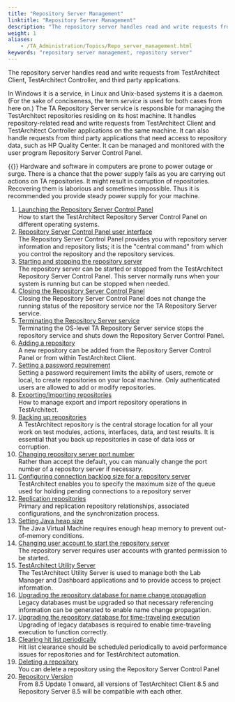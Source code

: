```yaml
--- 
title: "Repository Server Management"
linktitle: "Repository Server Management"
description: "The repository server handles read and write requests from TestArchitect Client, TestArchitect Controller, and third party applications."
weight: 1
aliases: 
    - /TA_Administration/Topics/Repo_server_management.html
keywords: "repository server management, repository server"
---
```


The repository server handles read and write requests from TestArchitect Client, TestArchitect Controller, and third party applications.

In Windows it is a service, in Linux and Unix-based systems it is a daemon. \(For the sake of conciseness, the term *service* is used for both cases from here on.\) The TA Repository Server service is responsible for managing the TestArchitect repositories residing on its host machine. It handles repository-related read and write requests from TestArchitect Client and TestArchitect Controller applications on the same machine. It can also handle requests from third party applications that need access to repository data, such as HP Quality Center. It can be managed and monitored with the user program Repository Server Control Panel.

{{<important>}} Hardware and software in computers are prone to power outage or surge. There is a chance that the power supply fails as you are carrying out actions on TA repositories. It might result in corruption of repositories. Recovering them is laborious and sometimes impossible. Thus it is recommended you provide steady power supply for your machine.

1.  [Launching the Repository Server Control Panel](/administration-guide/repository-server-management/launching-the-repository-server-control-panel)  
How to start the TestArchitect Repository Server Control Panel on different operating systems.
2.  [Repository Server Control Panel user interface](/administration-guide/repository-server-management/repository-server-control-panel-user-interface)  
The Repository Server Control Panel provides you with repository server information and repository lists; it is the "central command" from which you control the repository and the repository services.
3.  [Starting and stopping the repository server](/administration-guide/repository-server-management/starting-and-stopping-the-repository-server/)  
The repository server can be started or stopped from the TestArchitect Repository Server Control Panel. This server normally runs when your system is running but can be stopped when needed.
4.  [Closing the Repository Server Control Panel](/administration-guide/repository-server-management/closing-the-repository-server-control-panel)  
Closing the Repository Server Control Panel does not change the running status of the repository service nor the TA Repository Server service.
5.  [Terminating the Repository Server service](/administration-guide/repository-server-management/terminating-the-repository-server-service)  
Terminating the OS-level TA Repository Server service stops the repository service and shuts down the Repository Server Control Panel.
6.  [Adding a repository](/administration-guide/repository-server-management/adding-a-repository)  
A new repository can be added from the Repository Server Control Panel or from within TestArchitect Client.
7.  [Setting a password requirement](/administration-guide/repository-server-management/setting-a-password-requirement)  
Setting a password requirement limits the ability of users, remote or local, to create repositories on your local machine. Only authenticated users are allowed to add or modify repositories.
8.  [Exporting/Importing repositories](/administration-guide/repository-server-management/exporting-importing-repositories/)  
How to manage export and import repository operations in TestArchitect.
9.  [Backing up repositories](/administration-guide/repository-server-management/backing-up-repositories)  
A TestArchitect repository is the central storage location for all your work on test modules, actions, interfaces, data, and test results. It is essential that you back up repositories in case of data loss or corruption.
10. [Changing repository server port number](/administration-guide/repository-server-management/changing-repository-server-port-number)  
Rather than accept the default, you can manually change the port number of a repository server if necessary.
11. [Configuring connection backlog size for a repository server](/administration-guide/repository-server-management/configuring-connection-backlog-size-for-a-repository-server)  
TestArchitect enables you to specify the maximum size of the queue used for holding pending connections to a repository server
12. [Replication repositories](/administration-guide/repository-server-management/replication-repositories/)  
Primary and replication repository relationships, associated configurations, and the synchronization process.
13. [Setting Java heap size](/administration-guide/repository-server-management/setting-java-heap-size)  
The Java Virtual Machine requires enough heap memory to prevent out-of-memory conditions.
14. [Changing user account to start the repository server](/administration-guide/repository-server-management/changing-user-account-to-start-the-repository-server/)  
The repository server requires user accounts with granted permission to be started.
15. [TestArchitect Utility Server](/administration-guide/repository-server-management/testarchitect-utility-server)  
 The TestArchitect Utility Server is used to manage both the Lab Manager and Dashboard applications and to provide access to project information.
16. [Upgrading the repository database for name change propagation](/administration-guide/repository-server-management/upgrading-the-repository-database-for-name-change-propagation/)  
Legacy databases must be upgraded so that necessary referencing information can be generated to enable name change propagation.
17. [Upgrading the repository database for time-traveling execution](/administration-guide/repository-server-management/upgrading-the-repository-database-for-time-traveling-execution)  
Upgrading of legacy databases is required to enable time-traveling execution to function correctly.
18. [Clearing hit list periodically](/administration-guide/repository-server-management/clearing-hit-list-periodically)  
Hit list clearance should be scheduled periodically to avoid performance issues for repositories and for TestArchitect automation.
19. [Deleting a repository](/administration-guide/repository-server-management/deleting-a-repository)  
You can delete a repository using the Repository Server Control Panel
20. [Repository Version](/administration-guide/repository-server-management/repository-version)  
From 8.5 Update 1 onward, all versions of TestArchitect Client 8.5 and Repository Server 8.5 will be compatible with each other.



